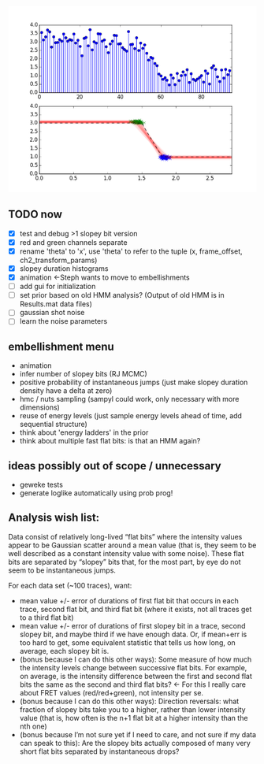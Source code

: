 ![inference](plots/inference.png)

## TODO now
- [x] test and debug >1 slopey bit version
- [x] red and green channels separate
- [x] rename 'theta' to 'x', use 'theta' to refer to the tuple
  (x, frame_offset, ch2_transform_params)
- [x] slopey duration histograms
- [x] animation <-Steph wants to move to embellishments
- [ ] add gui for initialization
- [ ] set prior based on old HMM analysis? (Output of old HMM is in Results.mat data files)
- [ ] gaussian shot noise
- [ ] learn the noise parameters

## embellishment menu
- animation
- infer number of slopey bits (RJ MCMC)
- positive probability of instantaneous jumps (just make slopey duration
  density have a delta at zero)
- hmc / nuts sampling (sampyl could work, only necessary with more
  dimensions)
- reuse of energy levels (just sample energy levels ahead of time, add
  sequential structure)
- think about 'energy ladders' in the prior
- think about multiple fast flat bits: is that an HMM again?

## ideas possibly out of scope / unnecessary
- geweke tests
- generate loglike automatically using prob prog!

## Analysis wish list:
Data consist of relatively long-lived “flat bits” where the intensity values
appear to be Gaussian scatter around a mean value (that is, they seem to be
well described as a constant intensity value with some noise). These flat bits
are separated by “slopey” bits that, for the most part, by eye do not seem to
be instantaneous jumps.

For each data set (~100 traces), want:
- mean value +/- error of durations of first flat bit that occurs in each
  trace, second flat bit, and third flat bit (where it exists, not all traces
  get to a third flat bit)
- mean value +/- error of durations of first slopey bit in a trace, second
  slopey bit, and maybe third if we have enough data. Or, if mean+err is too
  hard to get, some equivalent statistic that tells us how long, on average, each
  slopey bit is.
- (bonus because I can do this other ways): Some measure of how much the
  intensity levels change between successive flat bits. For example, on
  average, is the intensity difference between the first and second flat bits the
  same as the second and third flat bits? <- For this I really care about FRET
  values (red/red+green), not intensity per se.
- (bonus because I can do this other ways): Direction reversals: what fraction
  of slopey bits take you to a higher, rather than lower intensity value (that
  is, how often is the n+1 flat bit at a higher intensity than the nth one)
- (bonus because I’m not sure yet if I need to care, and not sure if my data
  can speak to this): Are the slopey bits actually composed of many very short
  flat bits separated by instantaneous drops?
